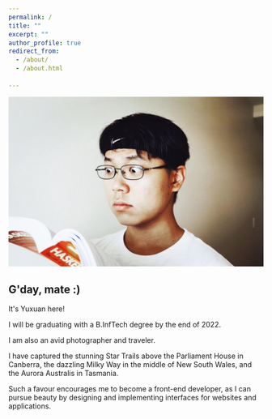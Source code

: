 ```yaml
---
permalink: /
title: ""
excerpt: ""
author_profile: true
redirect_from: 
  - /about/
  - /about.html

---
```


![Haskell](images/Haskell.jpeg)

## G'day, mate :)

It's Yuxuan here!

I will be graduating with a B.InfTech degree by the end of 2022.

I am also an avid photographer and traveler. 

I have captured the stunning Star Trails above the Parliament House in Canberra, the dazzling Milky Way in the middle of New South Wales, and the Aurora Australis in Tasmania. 

Such a favour encourages me to become a front-end developer, as I can pursue beauty by designing and implementing interfaces for websites and applications.
